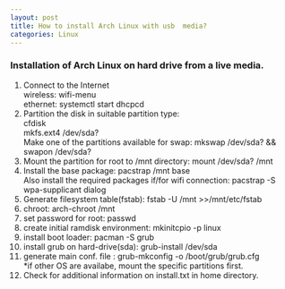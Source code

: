 ```yaml
---
layout: post
title: How to install Arch Linux with usb  media? 
categories: Linux
---
```

<h3>Installation of Arch Linux on hard drive from a live media. </h3>  
<ol>
<li>Connect to the Internet <br>
    wireless: wifi-menu <br> 
    ethernet: systemctl start dhcpcd   
</li>

<li>
   Partition the disk in suitable partition type:<br> cfdisk <br> mkfs.ext4 /dev/sda? <br> 
   Make one of the partitions available for swap: mkswap /dev/sda? && swapon /dev/sda?<br>
</li> 
<li>Mount the partition for root to /mnt directory: mount /dev/sda? /mnt </li> 
<li>Install the base package: pacstrap /mnt base<br> 
Also install the required packages if/for wifi connection: pacstrap -S wpa-supplicant dialog</li>
<li>Generate filesystem table(fstab): fstab -U /mnt >>/mnt/etc/fstab</li> 
<li>chroot: arch-chroot /mnt </li>
<li>set password for root: passwd</li>
<li>create initial ramdisk environment: mkinitcpio -p linux</li>
<li>install boot loader: pacman -S grub</li> 
<li>install grub on hard-drive(sda): grub-install /dev/sda</li>
<li>generate main conf. file : grub-mkconfig -o /boot/grub/grub.cfg<br>*if other OS are availabe, mount the specific partitions first. </li> 
<li>Check for additional information on install.txt in home directory.</li>     

</ol>




